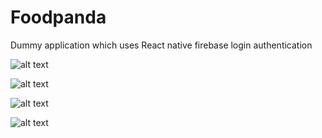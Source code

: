 # Foodpanda
Dummy application which uses React native firebase login authentication

![alt text](https://github.com/mukesh525/Foodpanda/blob/master/screenshot/Simulator%20Screen%20Shot%2013-Jul-2017%2C%2010.34.09%20PM.png)

![alt text](https://github.com/mukesh525/Foodpanda/blob/master/screenshot/Simulator%20Screen%20Shot%2015-Jul-2017%2C%2011.16.18%20PM.png)

![alt text](https://github.com/mukesh525/Foodpanda/blob/master/screenshot/Simulator%20Screen%20Shot%2014-Jul-2017%2C%206.21.17%20PM.png)

![alt text](https://github.com/mukesh525/Foodpanda/blob/master/screenshot/Simulator%20Screen%20Shot%2015-Jul-2017%2C%2011.13.37%20PM.png)
